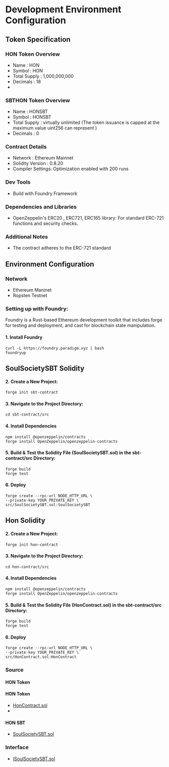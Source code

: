 # Development Environment Configuration

## Token Specification
### HON Token Overview
* Name : HON
* Symbol : HON
* Total Supply : 1,000,000,000
* Decimals : 18
* 
### SBTHON Token Overview
* Name : HONSBT
* Symbol : HONSBT
* Total Supply : virtually unlimited (The token issuance is capped at the maximum value uint256 can represent )
* Decimals : 0

### Contract Details
* Network : Ethereum Mainnet
* Solidity Version : 0.8.20
* Compiler Settings: Optimization enabled with 200 runs

### Dev Tools
* Build with Foundry Framework

### Dependencies and Libraries
* OpenZeppelin's ERC20 , ERC721, ERC165 library: For standard ERC-721 functions and security checks.

### Additional Notes
* The contract adheres to the ERC-721 standard

## Environment Configuration
### Network
* Ethereum Maninet
* Ropsten Testnet

### Setting up with Foundry:
Foundry is a Rust-based Ethereum development toolkit that includes forge for testing and deployment,
and cast for blockchain state manipulation.

#### 1. Install Foundry
````
curl -L https://foundry.paradigm.xyz | bash
foundryup
````
## SoulSocietySBT Solidity 

#### 2. Create a New Project:
````
forge init sbt-contract
````
#### 3. Navigate to the Project Directory:
````
cd sbt-contract/src
````

#### 4. Install Dependencies
````
npm install @openzeppelin/contracts
forge install OpenZeppelin/openzeppelin-contracts
````

#### 5. Build & Test the Solidity File (SoulSocietySBT.sol) in the sbt-contract/src Directory:
````
forge build
forge test
````

#### 6. Deploy 
````
forge create --rpc-url NODE_HTTP_URL \
--private-key YOUR_PRIVATE_KEY \
src/SoulSocietySBT.sol:SoulSocietySBT 
````

## Hon Solidity

#### 2. Create a New Project:
````
forge init hon-contract
````
#### 3. Navigate to the Project Directory:
````
cd hon-contract/src
````

#### 4. Install Dependencies
````
npm install @openzeppelin/contracts
forge install OpenZeppelin/openzeppelin-contracts
````

#### 5. Build & Test the Solidity File (HonContract.sol) in the sbt-contract/src Directory:
````
forge build
forge test
````

#### 6. Deploy
````
forge create --rpc-url NODE_HTTP_URL \
--private-key YOUR_PRIVATE_KEY \
src/HonContract.sol:HonContract 
````

### Source
#### HON Token
#### HON Token
* [HonContract.sol](https://github.com/SoulSocietyDev/soulsociety-sbt-contract/blob/master/hon/contracts/HonContract.sol)
* 
#### HON SBT
* [SoulSocietySBT.sol](https://github.com/SoulSocietyDev/soulsociety-sbt-contract/blob/master/v2/contracts/SoulSocietySBT.sol)

### Interface
* [ISoulSocietySBT.sol](https://github.com/SoulSocietyDev/soulsociety-sbt-contract/blob/master/v2/contracts/interfaces/ISoulSocietySBT.sol)
